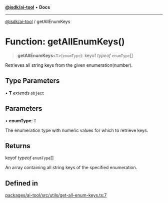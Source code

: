 [**@isdk/ai-tool**](../README.md) • **Docs**

***

[@isdk/ai-tool](../globals.md) / getAllEnumKeys

# Function: getAllEnumKeys()

> **getAllEnumKeys**\<`T`\>(`enumType`): keyof *typeof* `enumType`[]

Retrieves all string keys from the given enumeration(number).

## Type Parameters

• **T** *extends* `object`

## Parameters

• **enumType**: `T`

The enumeration type with numeric values for which to retrieve keys.

## Returns

keyof *typeof* `enumType`[]

An array containing all string keys of the specified enumeration.

## Defined in

[packages/ai-tool/src/utils/get-all-enum-keys.ts:7](https://github.com/isdk/ai-tool.js/blob/37ada542a786fbbc770f2d61beb564f6e603941d/src/utils/get-all-enum-keys.ts#L7)
